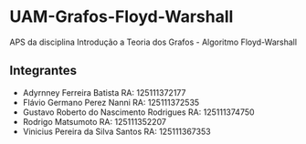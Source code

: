 # UAM-Grafos-Floyd-Warshall
APS da disciplina Introdução a Teoria dos Grafos - Algoritmo Floyd-Warshall

## Integrantes
* Adyrnney Ferreira Batista RA: 125111372177  
* Flávio Germano Perez Nanni RA: 125111372535  
* Gustavo Roberto do Nascimento Rodrigues RA: 125111374750  
* Rodrigo Matsumoto RA: 125111352207  
* Vinicius Pereira da Silva Santos RA: 125111367353  
